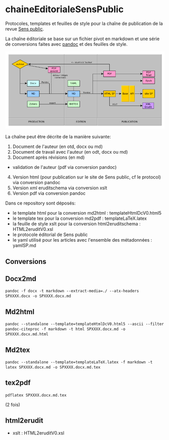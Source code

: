 # chaineEditorialeSensPublic
Protocoles, templates et feuilles de style pour la chaîne de publication de la revue [Sens public](http://sens-public.org/).

La chaîne éditoriale se base sur un fichier pivot en markdown et une série de conversions faites avec [pandoc](http://pandoc.org) et des feuilles de style.

![Chaine éditoriale Sens Public](./assets/chaineSP.png)

La chaîne peut être décrite de la manière suivante:

1. Document de l'auteur (en otd, docx ou md)
2. Document de travail avec l'auteur (en odt, docx ou md)
3. Document après révisions (en md)
  - validation de l'auteur (pdf via conversion pandoc)
4. Version html (pour publication sur le site de Sens public, cf le protocol) via conversion pandoc
5. Version xml eruditschema via conversion xslt
6. Version pdf via conversion pandoc

Dans ce repository sont déposés:

- le template html pour la conversion md2html : templateHtmlDcV0.html5
- le template tex pour la conversion md2pdf : templateLaTeX.latex
- la feuille de style xslt pour la conversion html2eruditschema : HTML2eruditV0.xsl
- le protocole éditorial de Sens public
- le yaml utilisé pour les articles avec l'ensemble des métadonnées : yamlSP.md

## Conversions

## Docx2md

    pandoc -f docx -t markdown --extract-media=./ --atx-headers SPXXXX.docx -o SPXXXX.docx.md


## Md2html

    pandoc --standalone --template=templateHtmlDcV0.html5 --ascii --filter pandoc-citeproc -f markdown -t html SPXXXX.docx.md -o SPXXXX.docx.md.html


## Md2tex

    pandoc --standalone --template=templateLaTeX.latex -f markdown -t latex SPXXXX.docx.md -o SPXXXX.docx.md.tex

## tex2pdf

    pdflatex SPXXXX.docx.md.tex

(2 fois)

## html2erudit
- xslt : HTML2eruditV0.xsl




